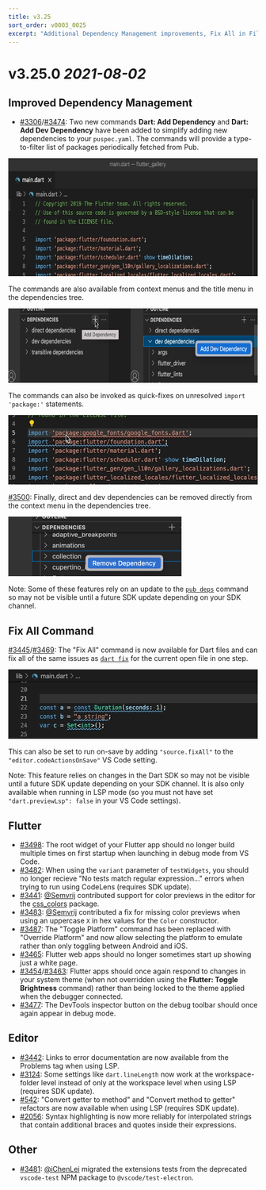```yaml
---
title: v3.25
sort_order: v0003_0025
excerpt: "Additional Dependency Management improvements, Fix All in File / On-Save, ..."
---
```


# v3.25.0 *2021-08-02*

## Improved Dependency Management

- [#3306](https://github.com/Dart-Code/Dart-Code/issues/3306)/[#3474](https://github.com/Dart-Code/Dart-Code/issues/3474): Two new commands **Dart: Add Dependency** and **Dart: Add Dev Dependency** have been added to simplify adding new dependencies to your `puspec.yaml`. The commands will provide a type-to-filter list of packages periodically fetched from Pub.

<img src="/images/release_notes/v3.25/add_dedendency_command.gif" width="662" height="238" />

The commands are also available from context menus and the title menu in the dependencies tree.

<img src="/images/release_notes/v3.25/tree_add_dependency.png" width="700" height="150" />

The commands can also be invoked as quick-fixes on unresolved `import 'package:'` statements.

<img src="/images/release_notes/v3.25/add_dependency_quick_fix.gif" width="526" height="140" />

[#3500](https://github.com/Dart-Code/Dart-Code/issues/3500): Finally, direct and dev dependencies can be removed directly from the context menu in the dependencies tree.

<img src="/images/release_notes/v3.25/tree_remove_dependency.png" width="350" height="120" />

Note: Some of these features rely on an update to the [`pub deps`](https://dart.dev/tools/pub/cmd/pub-deps) command so may not be visible until a future SDK update depending on your SDK channel.

## Fix All Command

[#3445](https://github.com/Dart-Code/Dart-Code/issues/3445)/[#3469](https://github.com/Dart-Code/Dart-Code/issues/3469): The "Fix All" command is now available for Dart files and can fix all of the same issues as [`dart fix`](https://dart.dev/tools/dart-fix) for the current open file in one step.

<img src="/images/release_notes/v3.25/fix_all.gif" width="526" height="140" />

This can also be set to run on-save by adding `"source.fixAll"` to the `"editor.codeActionsOnSave"` VS Code setting.

Note: This feature relies on changes in the Dart SDK so may not be visible until a future SDK update depending on your SDK channel. It is also only available when running in LSP mode (so you must not have set `"dart.previewLsp": false` in your VS Code settings).

## Flutter

- [#3498](https://github.com/Dart-Code/Dart-Code/issues/3498): The root widget of your Flutter app should no longer build multiple times on first startup when launching in debug mode from VS Code.
- [#3482](https://github.com/Dart-Code/Dart-Code/issues/3482): When using the `variant` parameter of `testWidgets`, you should no longer recieve "No tests match regular expression..." errors when trying to run using CodeLens (requires SDK update).
- [#3441](https://github.com/Dart-Code/Dart-Code/issues/3441): [@Semvrij](https://github.com/Semvrij) contributed support for color previews in the editor for the [css_colors](https://pub.dev/packages/css_colors) package.
- [#3483](https://github.com/Dart-Code/Dart-Code/issues/3483): [@Semvrij](https://github.com/Semvrij) contributed a fix for missing color previews when using an uppercase `X` in hex values for the `Color` constructor.
- [#3487](https://github.com/Dart-Code/Dart-Code/issues/3487): The "Toggle Platform" command has been replaced with "Override Platform" and now allow selecting the platform to emulate rather than only toggling between Android and iOS.
- [#3465](https://github.com/Dart-Code/Dart-Code/issues/3465): Flutter web apps should no longer sometimes start up showing just a white page.
- [#3454](https://github.com/Dart-Code/Dart-Code/issues/3454)/[#3463](https://github.com/Dart-Code/Dart-Code/issues/3463): Flutter apps should once again respond to changes in your system theme (when not overridden using the **Flutter: Toggle Brightness** command) rather than being locked to the theme applied when the debugger connected.
- [#3477](https://github.com/Dart-Code/Dart-Code/issues/3477): The DevTools inspector button on the debug toolbar should once again appear in debug mode.

## Editor

- [#3442](https://github.com/Dart-Code/Dart-Code/issues/3442): Links to error documentation are now available from the Problems tag when using LSP.
- [#3124](https://github.com/Dart-Code/Dart-Code/issues/3124): Some settings like `dart.lineLength` now work at the workspace-folder level instead of only at the workspace level when using LSP (requires SDK update).
- [#542](https://github.com/Dart-Code/Dart-Code/issues/542): "Convert getter to method" and "Convert method to getter" refactors are now available when using LSP (requires SDK update).
- [#2056](https://github.com/Dart-Code/Dart-Code/issues/2056): Syntax highlighting is now more reliably for interpolated strings that contain additional braces and quotes inside their expressions.

## Other

- [#3481](https://github.com/Dart-Code/Dart-Code/issues/3481): [@iChenLei](https://github.com/iChenLei) migrated the extensions tests from the deprecated `vscode-test` NPM package to `@vscode/test-electron`.
